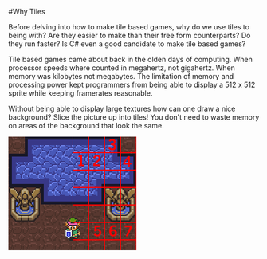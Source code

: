 #Why Tiles

Before delving into how to make tile based games, why do we use tiles to being with? Are they easier to make than their free form counterparts? Do they run faster? Is C# even a good candidate to make tile based games?

Tile based games came about back in the olden days of computing. When processor speeds where counted in megahertz, not gigahertz. When memory was kilobytes not megabytes. The limitation of memory and processing power kept programmers from being able to display a 512 x 512 sprite while keeping framerates reasonable. 

Without being able to display large textures how can one draw a nice background? Slice the picture up into tiles! You don't need to waste memory on areas of the background that look the same.

![SCREEN1](Images/tut00_1.gif)